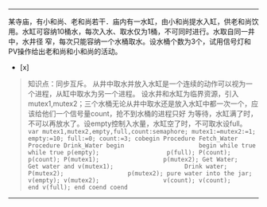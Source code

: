 ---
某寺庙，有小和尚、老和尚若干．庙内有一水缸，由小和尚提水入缸，供老和尚饮用。水缸可容纳10桶水，每次入水、取水仅为1桶，不可同时进行。水取自同一井中，水井径
窄，每次只能容纳一个水桶取水。设水桶个数为3个，试用信号灯和PV操作给出老和尚和小和尚的活动。
- [x]  

> 知识点：同步互斥。
> 从井中取水并放入水缸是一个连续的动作可以视为一个进程，从缸中取水为另一个进程。
> 设水井和水缸为临界资源，引入mutex1,mutex2；三个水桶无论从井中取水还是放入水缸中都一次一个，应该给他们一个信号量count，抢不到水桶的进程只好
> 为等待，水缸满了时，不可以再放水了。设empty控制入水量，水缸空了时，不可取水设full。
>     ```
>     var mutex1,mutex2,empty,full,count:semaphore;
>     mutex1:=mutex2:=1;
>     empty:=10;
>     full:=0;
>     count:=3;
>     cobegin
>       Procedure Fetch_Water     Procedure Drink_Water
>         begin                     begin
>         while true                  while true
>           p(empty);                   p(full);
>           P(count);                   p(count);
>           P(mutex1);                  p(mutex2);
>             Get Water;                  Get water and
>           v(mutex1);                    Drink water;
>           P(mutex2);                  p(mutex2);
>           pure water into the jar;    v(empty);
>           v(mutex2);                  v(count);
>           v(count);                 end
>           v(full);
>         end
>     coend
>     coend
>     ```
>     

---